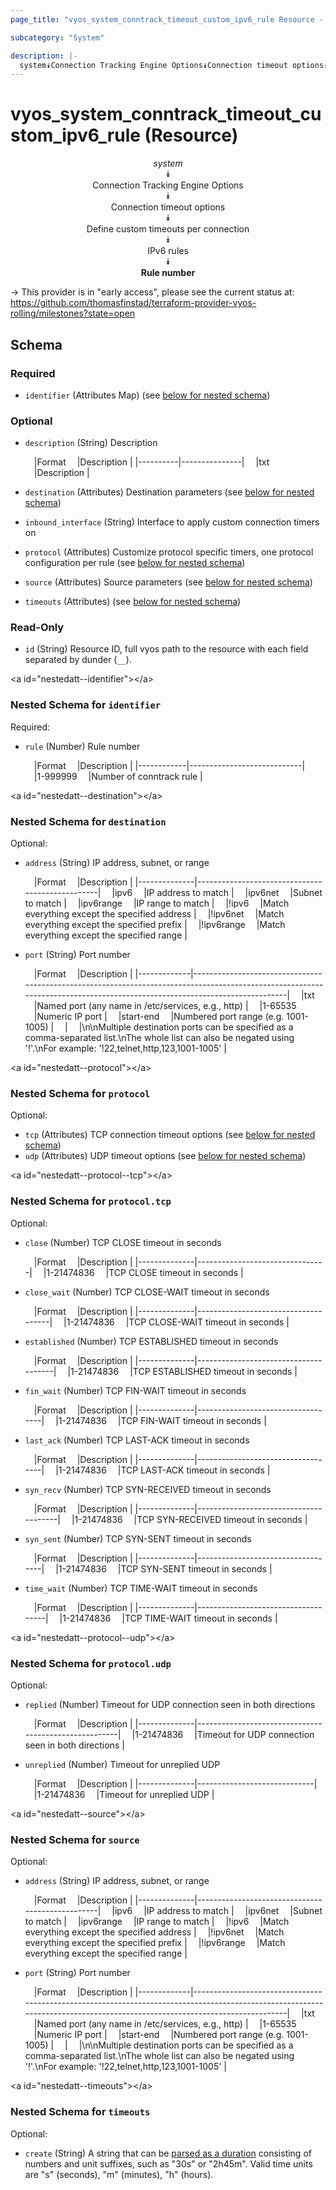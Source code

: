 ```yaml
---
page_title: "vyos_system_conntrack_timeout_custom_ipv6_rule Resource - vyos"

subcategory: "System"

description: |- 
  system⯯Connection Tracking Engine Options⯯Connection timeout options⯯Define custom timeouts per connection⯯IPv6 rules⯯Rule number
---
```


# vyos_system_conntrack_timeout_custom_ipv6_rule (Resource)
<center>

*system*  
⯯  
Connection Tracking Engine Options  
⯯  
Connection timeout options  
⯯  
Define custom timeouts per connection  
⯯  
IPv6 rules  
⯯  
**Rule number**


</center>

-> This provider is in "early access", please see the current status at: https://github.com/thomasfinstad/terraform-provider-vyos-rolling/milestones?state=open

## Schema

### Required

- `identifier` (Attributes Map) (see [below for nested schema](#nestedatt--identifier))

### Optional

- `description` (String) Description

    &emsp;|Format  &emsp;|Description  |
    |----------|---------------|
    &emsp;|txt     &emsp;|Description  |
- `destination` (Attributes) Destination parameters (see [below for nested schema](#nestedatt--destination))
- `inbound_interface` (String) Interface to apply custom connection timers on
- `protocol` (Attributes) Customize protocol specific timers, one protocol configuration per rule (see [below for nested schema](#nestedatt--protocol))
- `source` (Attributes) Source parameters (see [below for nested schema](#nestedatt--source))
- `timeouts` (Attributes) (see [below for nested schema](#nestedatt--timeouts))

### Read-Only

- `id` (String) Resource ID, full vyos path to the resource with each field separated by dunder (`__`).

&lt;a id=&#34;nestedatt--identifier&#34;&gt;&lt;/a&gt;
### Nested Schema for `identifier`

Required:

- `rule` (Number) Rule number

    &emsp;|Format    &emsp;|Description               |
    |------------|----------------------------|
    &emsp;|1-999999  &emsp;|Number of conntrack rule  |


&lt;a id=&#34;nestedatt--destination&#34;&gt;&lt;/a&gt;
### Nested Schema for `destination`

Optional:

- `address` (String) IP address, subnet, or range

    &emsp;|Format      &emsp;|Description                                    |
    |--------------|-------------------------------------------------|
    &emsp;|ipv6        &emsp;|IP address to match                            |
    &emsp;|ipv6net     &emsp;|Subnet to match                                |
    &emsp;|ipv6range   &emsp;|IP range to match                              |
    &emsp;|!ipv6       &emsp;|Match everything except the specified address  |
    &emsp;|!ipv6net    &emsp;|Match everything except the specified prefix   |
    &emsp;|!ipv6range  &emsp;|Match everything except the specified range    |
- `port` (String) Port number

    &emsp;|Format     &emsp;|Description                                                                                                                                                              |
    |-------------|---------------------------------------------------------------------------------------------------------------------------------------------------------------------------|
    &emsp;|txt        &emsp;|Named port (any name in /etc/services, e.g., http)                                                                                                                       |
    &emsp;|1-65535    &emsp;|Numeric IP port                                                                                                                                                          |
    &emsp;|start-end  &emsp;|Numbered port range (e.g. 1001-1005)                                                                                                                                     |
    &emsp;|           &emsp;|\n\nMultiple destination ports can be specified as a comma-separated list.\nThe whole list can also be negated using &#39;!&#39;.\nFor example: &#39;!22,telnet,http,123,1001-1005&#39;  |


&lt;a id=&#34;nestedatt--protocol&#34;&gt;&lt;/a&gt;
### Nested Schema for `protocol`

Optional:

- `tcp` (Attributes) TCP connection timeout options (see [below for nested schema](#nestedatt--protocol--tcp))
- `udp` (Attributes) UDP timeout options (see [below for nested schema](#nestedatt--protocol--udp))

&lt;a id=&#34;nestedatt--protocol--tcp&#34;&gt;&lt;/a&gt;
### Nested Schema for `protocol.tcp`

Optional:

- `close` (Number) TCP CLOSE timeout in seconds

    &emsp;|Format      &emsp;|Description                   |
    |--------------|--------------------------------|
    &emsp;|1-21474836  &emsp;|TCP CLOSE timeout in seconds  |
- `close_wait` (Number) TCP CLOSE-WAIT timeout in seconds

    &emsp;|Format      &emsp;|Description                        |
    |--------------|-------------------------------------|
    &emsp;|1-21474836  &emsp;|TCP CLOSE-WAIT timeout in seconds  |
- `established` (Number) TCP ESTABLISHED timeout in seconds

    &emsp;|Format      &emsp;|Description                         |
    |--------------|--------------------------------------|
    &emsp;|1-21474836  &emsp;|TCP ESTABLISHED timeout in seconds  |
- `fin_wait` (Number) TCP FIN-WAIT timeout in seconds

    &emsp;|Format      &emsp;|Description                      |
    |--------------|-----------------------------------|
    &emsp;|1-21474836  &emsp;|TCP FIN-WAIT timeout in seconds  |
- `last_ack` (Number) TCP LAST-ACK timeout in seconds

    &emsp;|Format      &emsp;|Description                      |
    |--------------|-----------------------------------|
    &emsp;|1-21474836  &emsp;|TCP LAST-ACK timeout in seconds  |
- `syn_recv` (Number) TCP SYN-RECEIVED timeout in seconds

    &emsp;|Format      &emsp;|Description                          |
    |--------------|---------------------------------------|
    &emsp;|1-21474836  &emsp;|TCP SYN-RECEIVED timeout in seconds  |
- `syn_sent` (Number) TCP SYN-SENT timeout in seconds

    &emsp;|Format      &emsp;|Description                      |
    |--------------|-----------------------------------|
    &emsp;|1-21474836  &emsp;|TCP SYN-SENT timeout in seconds  |
- `time_wait` (Number) TCP TIME-WAIT timeout in seconds

    &emsp;|Format      &emsp;|Description                       |
    |--------------|------------------------------------|
    &emsp;|1-21474836  &emsp;|TCP TIME-WAIT timeout in seconds  |


&lt;a id=&#34;nestedatt--protocol--udp&#34;&gt;&lt;/a&gt;
### Nested Schema for `protocol.udp`

Optional:

- `replied` (Number) Timeout for UDP connection seen in both directions

    &emsp;|Format      &emsp;|Description                                         |
    |--------------|------------------------------------------------------|
    &emsp;|1-21474836  &emsp;|Timeout for UDP connection seen in both directions  |
- `unreplied` (Number) Timeout for unreplied UDP

    &emsp;|Format      &emsp;|Description                |
    |--------------|-----------------------------|
    &emsp;|1-21474836  &emsp;|Timeout for unreplied UDP  |



&lt;a id=&#34;nestedatt--source&#34;&gt;&lt;/a&gt;
### Nested Schema for `source`

Optional:

- `address` (String) IP address, subnet, or range

    &emsp;|Format      &emsp;|Description                                    |
    |--------------|-------------------------------------------------|
    &emsp;|ipv6        &emsp;|IP address to match                            |
    &emsp;|ipv6net     &emsp;|Subnet to match                                |
    &emsp;|ipv6range   &emsp;|IP range to match                              |
    &emsp;|!ipv6       &emsp;|Match everything except the specified address  |
    &emsp;|!ipv6net    &emsp;|Match everything except the specified prefix   |
    &emsp;|!ipv6range  &emsp;|Match everything except the specified range    |
- `port` (String) Port number

    &emsp;|Format     &emsp;|Description                                                                                                                                                              |
    |-------------|---------------------------------------------------------------------------------------------------------------------------------------------------------------------------|
    &emsp;|txt        &emsp;|Named port (any name in /etc/services, e.g., http)                                                                                                                       |
    &emsp;|1-65535    &emsp;|Numeric IP port                                                                                                                                                          |
    &emsp;|start-end  &emsp;|Numbered port range (e.g. 1001-1005)                                                                                                                                     |
    &emsp;|           &emsp;|\n\nMultiple destination ports can be specified as a comma-separated list.\nThe whole list can also be negated using &#39;!&#39;.\nFor example: &#39;!22,telnet,http,123,1001-1005&#39;  |


&lt;a id=&#34;nestedatt--timeouts&#34;&gt;&lt;/a&gt;
### Nested Schema for `timeouts`

Optional:

- `create` (String) A string that can be [parsed as a duration](https://pkg.go.dev/time#ParseDuration) consisting of numbers and unit suffixes, such as &#34;30s&#34; or &#34;2h45m&#34;. Valid time units are &#34;s&#34; (seconds), &#34;m&#34; (minutes), &#34;h&#34; (hours).  
